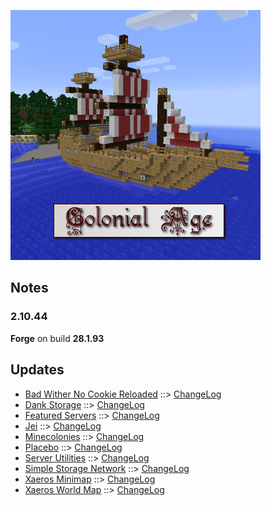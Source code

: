 ![COLONIAL AGE LOGO](https://github.com/kreezxil/kreezcraft.com/blob/master/images/colonial%20age.png)

## Notes
### 2.10.44
**Forge** on build **28.1.93**

## Updates
- [Bad Wither No Cookie Reloaded](https://www.curseforge.com/minecraft/mc-mods/bad-wither-no-cookie-reloaded) ::> [ChangeLog](https://www.curseforge.com/minecraft/mc-mods/bad-wither-no-cookie-reloaded/files/2829629)
- [Dank Storage](https://www.curseforge.com/minecraft/mc-mods/dank-storage) ::> [ChangeLog](https://www.curseforge.com/minecraft/mc-mods/dank-storage/files/2831189)
- [Featured Servers](https://www.curseforge.com/minecraft/mc-mods/featured-servers) ::> [ChangeLog](https://www.curseforge.com/minecraft/mc-mods/featured-servers/files/2823710)
- [Jei](https://www.curseforge.com/minecraft/mc-mods/jei) ::> [ChangeLog](https://www.curseforge.com/minecraft/mc-mods/jei/files/2825683)
- [Minecolonies](https://www.curseforge.com/minecraft/mc-mods/minecolonies) ::> [ChangeLog](https://www.curseforge.com/minecraft/mc-mods/minecolonies/files/2831343)
- [Placebo](https://www.curseforge.com/minecraft/mc-mods/placebo) ::> [ChangeLog](https://www.curseforge.com/minecraft/mc-mods/placebo/files/2830611)
- [Server Utilities](https://www.curseforge.com/minecraft/mc-mods/server-utilities) ::> [ChangeLog](https://www.curseforge.com/minecraft/mc-mods/server-utilities/files/2830453)
- [Simple Storage Network](https://www.curseforge.com/minecraft/mc-mods/simple-storage-network) ::> [ChangeLog](https://www.curseforge.com/minecraft/mc-mods/simple-storage-network/files/2826110)
- [Xaeros Minimap](https://www.curseforge.com/minecraft/mc-mods/xaeros-minimap) ::> [ChangeLog](https://www.curseforge.com/minecraft/mc-mods/xaeros-minimap/files/2829926)
- [Xaeros World Map](https://www.curseforge.com/minecraft/mc-mods/xaeros-world-map) ::> [ChangeLog](https://www.curseforge.com/minecraft/mc-mods/xaeros-world-map/files/2826726)
